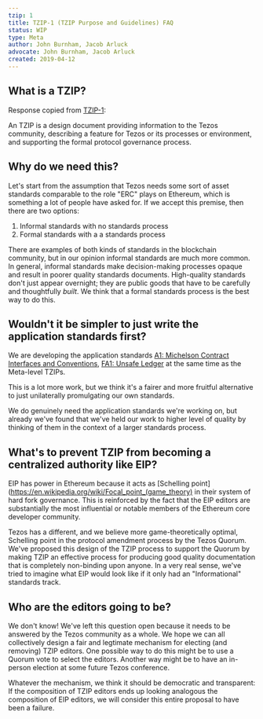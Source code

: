 ```yaml
---
tzip: 1
title: TZIP-1 (TZIP Purpose and Guidelines) FAQ
status: WIP
type: Meta
author: John Burnham, Jacob Arluck
advocate: John Burnham, Jacob Arluck
created: 2019-04-12
---
```


## What is a TZIP?

Response copied from [TZIP-1](/Proposals/TZIP-0001/TZIP-0001.md#what-is-a-tzip):

An TZIP is a design document providing information to the Tezos community,
describing a feature for Tezos or its processes or environment, and supporting
the formal protocol governance process.

## Why do we need this?

Let's start from the assumption that Tezos needs some sort of asset standards
comparable to the role "ERC" plays on Ethereum, which is something a lot of
people have asked for. If we accept this premise, then there are two options:

1. Informal standards with no standards process
2. Formal standards with a a standards process

There are examples of both kinds of standards in the blockchain community, but
in our opinion informal standards are much more common. In general, informal
standards make decision-making processes opaque and result in poorer quality
standards documents. High-quality standards don't just appear overnight; they
are public goods that have to be carefully and thoughtfully *built*. We think
that a formal standards process is the best way to do this.

## Wouldn't it be simpler to just write the application standards first?

We are developing the application standards
[A1: Michelson Contract Interfaces and Conventions](/Proposals/TZIP-0004/A1.md),
[FA1: Unsafe Ledger](/Proposals/TZIP-0005/FA1.md) at the same time as the Meta-level TZIPs.

This is a lot more work, but we think it's a fairer and more fruitful
alternative to just unilaterally promulgating our own standards.

We do genuinely need the application standards we're working on, but already
we've found that we've held our work to higher level of quality by thinking of
them in the context of a larger standards process.

## What's to prevent TZIP from becoming a centralized authority like EIP?

EIP has power in Ethereum because it acts as [Schelling
point](https://en.wikipedia.org/wiki/Focal_point_(game_theory) in their system
of hard fork governance. This is reinforced by the fact that the EIP editors
are substantially the most influential or notable members of the Ethereum core
developer community.

Tezos has a different, and we believe more game-theoretically optimal, Schelling
point in the protocol amendment process by the Tezos Quorum. We've proposed this
design of the TZIP process to support the Quorum by making TZIP an effective
process for producing good quality documentation that is completely non-binding
upon anyone. In a very real sense, we've tried to imagine what EIP would look
like if it only had an "Informational" standards track.

## Who are the editors going to be?

We don't know! We've left this question open because it needs to be answered by
the Tezos community as a whole. We hope we can all collectively design a fair
and legtimate mechanism for electing (and removing) TZIP editors. One possible
way to do this might be to use a Quorum vote to select the editors. Another way
might be to have an in-person election at some future Tezos conference.

Whatever the mechanism, we think it should be democratic and transparent:
If the composition of TZIP editors ends up looking analogous the composition of
EIP editors, we will consider this entire proposal to have been a failure.
